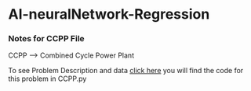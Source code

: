 # AI-neuralNetwork-Regression

### Notes for CCPP File 
CCPP --> Combined Cycle Power Plant

To see Problem Description and data [click here](https://archive.ics.uci.edu/ml/datasets/Combined+Cycle+Power+Plant)
you will find the code for this problem in CCPP.py 